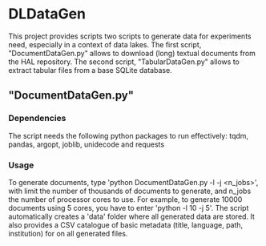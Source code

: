 # DLDataGen

This project provides scripts two scripts to generate data for experiments need, especially in a context of data lakes.
The first script, "DocumentDataGen.py" allows to download (long) textual documents from the HAL repository. 
The second script, "TabularDataGen.py" allows to extract tabular files from a base SQLite database.

## "DocumentDataGen.py"

### Dependencies
The script needs the following python packages to run effectively: tqdm, pandas, argopt, joblib, unidecode and requests

### Usage
To generate documents, type 'python DocumentDataGen.py -l <limit> -j <n_jobs>', with limit the number of thousands of documents to generate, and n_jobs the number
of processor cores to use. 
For example, to generate 10000 documents using 5 cores, you have to enter 'python -l 10 -j 5'. 
The script automatically creates a 'data' folder where all generated data are stored. It also provides a CSV catalogue of basic metadata (title, language, path, institution) 
for on all generated files. 
